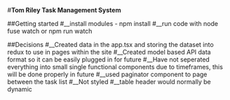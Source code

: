 #__Tom Riley Task Management System__

##Getting started 
#__install modules - npm install 
#__run code with node fuse watch or npm run watch

##Decisions 
#__Created data in the app.tsx and storing the dataset into redux to use in pages within the site
#__Created model based API data format so it can be easily plugged in for future
#__Have not seperated everything into small single functional components due to timeframes, this will be done properly in future
#__used paginator component to page between the task list
#__Not styled 
#__table header would normally be dynamic
